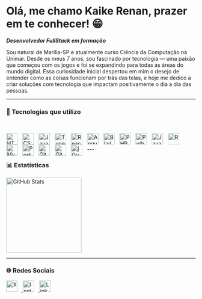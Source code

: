 # Olá, me chamo Kaike Renan, prazer em te conhecer! 😁

**_Desenvolvedor FullStack em formação_**

Sou natural de Marília-SP e atualmente curso Ciência da Computação na Unimar. Desde os meus 7 anos, sou fascinado por tecnologia — uma paixão que começou com os jogos e foi se expandindo para todas as áreas do mundo digital. Essa curiosidade inicial despertou em mim o desejo de entender como as coisas funcionam por trás das telas, e hoje me dedico a criar soluções com tecnologia que impactam positivamente o dia a dia das pessoas.

---

### 🚀 Tecnologias que utilizo
<br>

<p>
<img align="left" alt="HTML" title="HTML" width="30px" style="padding-right: 10px;" src="https://cdn.jsdelivr.net/gh/devicons/devicon@latest/icons/html5/html5-original.svg" /> 
<img align="left" alt="CSS" title="CSS" width="30px" style="padding-right: 10px;" src="https://cdn.jsdelivr.net/gh/devicons/devicon@latest/icons/css3/css3-original.svg" /> 
<img align="left" alt="JavaScript" title="JavaScript" width="30px" style="padding-right: 10px;" src="https://cdn.jsdelivr.net/gh/devicons/devicon@latest/icons/javascript/javascript-original.svg" /> 
<img align="left" alt="TypeScript" title="TypeScript" width="30px" style="padding-right: 10px;" src="https://cdn.jsdelivr.net/gh/devicons/devicon@latest/icons/typescript/typescript-original.svg" /> 
<img align="left" alt="React" title="React" width="30px" style="padding-right: 10px;" src="https://cdn.jsdelivr.net/gh/devicons/devicon@latest/icons/react/react-original.svg" /> 
<img align="left" alt="Angular" title="Angular" width="30px" style="padding-right: 10px;" src="https://cdn.jsdelivr.net/gh/devicons/devicon@latest/icons/angularjs/angularjs-original.svg" /> 
<img align="left" alt="Blade" title="Blade (Laravel)" width="30px" style="padding-right: 10px;" src="https://cdn.jsdelivr.net/gh/devicons/devicon@latest/icons/laravel/laravel-original.svg" />
<img align="left" alt="PHP" title="PHP" width="30px" style="padding-right: 10px;" src="https://cdn.jsdelivr.net/gh/devicons/devicon@latest/icons/php/php-original.svg" /> 
<img align="left" alt="Python" title="Python" width="30px" style="padding-right: 10px;" src="https://cdn.jsdelivr.net/gh/devicons/devicon@latest/icons/python/python-original.svg" /> 
<img align="left" alt="Java" title="Java" width="30px" style="padding-right: 10px;" src="https://cdn.jsdelivr.net/gh/devicons/devicon@latest/icons/java/java-original.svg" />
<img align="left" alt="R" title="R" width="30px" style="padding-right: 10px;" src="https://cdn.jsdelivr.net/gh/devicons/devicon@latest/icons/r/r-original.svg" />
<img align="left" alt="MySQL" title="MySQL" width="30px" style="padding-right: 10px;" src="https://cdn.jsdelivr.net/gh/devicons/devicon@latest/icons/mysql/mysql-original.svg" />
<img align="left" alt="Postman" title="Postman (API)" width="30px" style="padding-right: 10px;" src="https://cdn.jsdelivr.net/gh/devicons/devicon@latest/icons/postman/postman-original.svg" />
<img align="left" alt="Git" title="Git" width="30px" style="padding-right: 10px;" src="https://cdn.jsdelivr.net/gh/devicons/devicon@latest/icons/git/git-original.svg" /> 
<img align="left" alt="GitHub" title="GitHub" width="30px" style="padding-right: 10px;" src="https://cdn.jsdelivr.net/gh/devicons/devicon@latest/icons/github/github-original.svg" />
<img align="left" alt="jQuery" title="jQuery" width="30px" style="padding-right: 10px;" src="https://cdn.jsdelivr.net/gh/devicons/devicon@latest/icons/jquery/jquery-original.svg" />
</p>

<br>
<br>
---

### 📊 Estatísticas

<div style="display: flex; align-items: center;">
  <img 
      alt="GitHub Stats" 
      height="200" 
      src="https://github-readme-stats.vercel.app/api/top-langs/?username=KaikeRenan&theme=tokyonight&layout=compact&custom_title=Tecnologias&langs_count=9" 
  />
</div>

---

### 🌐 Redes Sociais

<div>
  <a href="https://x.com/kaikerenan11" target="_blank">
    <img alt="X" width="30px" style="margin-right: 10px;" src="https://cdn.jsdelivr.net/gh/devicons/devicon/icons/twitter/twitter-original.svg" />
  </a>
  <a href="https://www.instagram.com/kaikerenan11/" target="_blank">
    <img alt="Instagram" width="30px" style="margin-right: 10px;" src="https://cdn-icons-png.flaticon.com/512/1384/1384063.png" />
  </a>
  <a href="https://www.linkedin.com/in/kaike-renan-de-almeida-773220312/" target="_blank">
    <img alt="LinkedIn" title="LinkedIn" width="30px" style="margin-right: 10px;" src="https://cdn.jsdelivr.net/gh/devicons/devicon/icons/linkedin/linkedin-original.svg" />
  </a>
</div>
